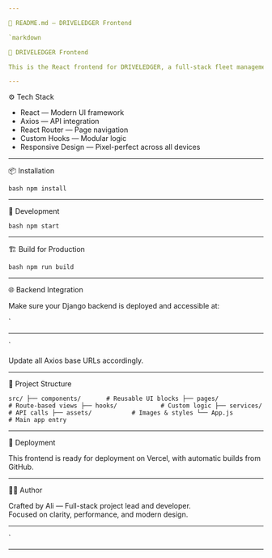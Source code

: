 ```yaml
---

📄 README.md — DRIVELEDGER Frontend

`markdown

🚚 DRIVELEDGER Frontend

This is the React frontend for DRIVELEDGER, a full-stack fleet management system built for performance, clarity, and scalability.

---
```


⚙️ Tech Stack

- React — Modern UI framework
- Axios — API integration
- React Router — Page navigation
- Custom Hooks — Modular logic
- Responsive Design — Pixel-perfect across all devices

---

📦 Installation

`bash
npm install
`

---

🧪 Development

`bash
npm start
`

---

🏗️ Build for Production

`bash
npm run build
`

---

🌐 Backend Integration

Make sure your Django backend is deployed and accessible at:

`
*********************************************
`

Update all Axios base URLs accordingly.

---

📁 Project Structure

`
src/
├── components/       # Reusable UI blocks
├── pages/            # Route-based views
├── hooks/            # Custom logic
├── services/         # API calls
├── assets/           # Images & styles
└── App.js            # Main app entry
`

---

🚀 Deployment

This frontend is ready for deployment on Vercel, with automatic builds from GitHub.

---

👨‍💻 Author

Crafted by Ali — Full-stack project lead and developer.  
Focused on clarity, performance, and modern design.

---
`

---